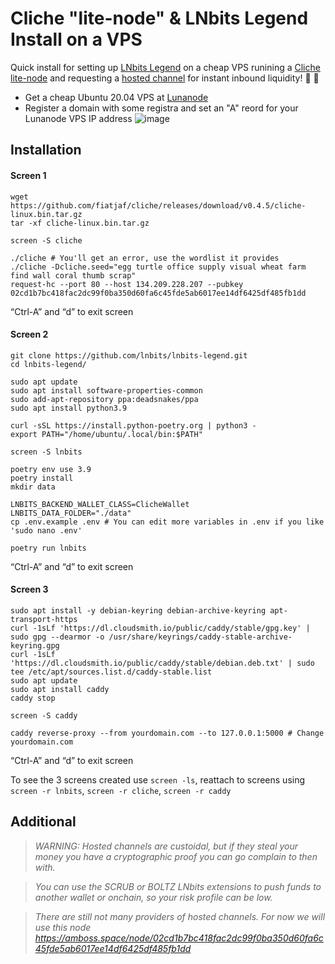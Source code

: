# Cliche "lite-node" & LNbits Legend Install on a VPS

Quick install for setting up <a href="https://github.com/lnbits/lnbits-legend">LNbits Legend</a> on a cheap VPS runining a <a href="https://github.com/fiatjaf/cliche">Cliche lite-node</a> and requesting a <a href="https://github.com/btcontract/hosted-channels-rfc">hosted channel</a> for instant inbound liquidity! 👀 🚀

* Get a cheap Ubuntu 20.04 VPS at <a href="https://www.lunanode.com/">Lunanode</a>
* Register a domain with some registra and set an "A" reord for your Lunanode VPS IP address
![image](https://user-images.githubusercontent.com/33088785/182130029-7f063ec4-f7fe-4263-9ed9-00d127f047cf.png)

## Installation



#### Screen 1
    wget https://github.com/fiatjaf/cliche/releases/download/v0.4.5/cliche-linux.bin.tar.gz
    tar -xf cliche-linux.bin.tar.gz
    
    screen -S cliche
    
    ./cliche # You'll get an error, use the wordlist it provides
    ./cliche -Dcliche.seed="egg turtle office supply visual wheat farm find wall coral thumb scrap"
    request-hc --port 80 --host 134.209.228.207 --pubkey 02cd1b7bc418fac2dc99f0ba350d60fa6c45fde5ab6017ee14df6425df485fb1dd
“Ctrl-A” and “d” to exit screen

#### Screen 2
    git clone https://github.com/lnbits/lnbits-legend.git
    cd lnbits-legend/
    
    sudo apt update
    sudo apt install software-properties-common
    sudo add-apt-repository ppa:deadsnakes/ppa
    sudo apt install python3.9
    
    curl -sSL https://install.python-poetry.org | python3 -
    export PATH="/home/ubuntu/.local/bin:$PATH"
    
    screen -S lnbits
    
    poetry env use 3.9
    poetry install 
    mkdir data 
    
    LNBITS_BACKEND_WALLET_CLASS=ClicheWallet
    LNBITS_DATA_FOLDER="./data"
    cp .env.example .env # You can edit more variables in .env if you like 'sudo nano .env'
    
    poetry run lnbits
“Ctrl-A” and “d” to exit screen

#### Screen 3
    sudo apt install -y debian-keyring debian-archive-keyring apt-transport-https
    curl -1sLf 'https://dl.cloudsmith.io/public/caddy/stable/gpg.key' | sudo gpg --dearmor -o /usr/share/keyrings/caddy-stable-archive-keyring.gpg
    curl -1sLf 'https://dl.cloudsmith.io/public/caddy/stable/debian.deb.txt' | sudo tee /etc/apt/sources.list.d/caddy-stable.list
    sudo apt update
    sudo apt install caddy
    caddy stop
    
    screen -S caddy
    
    caddy reverse-proxy --from yourdomain.com --to 127.0.0.1:5000 # Change yourdomain.com
“Ctrl-A” and “d” to exit screen

To see the 3 screens created use `screen -ls`, reattach to screens using `screen -r lnbits`, `screen -r cliche`, `screen -r caddy`
## Additional

> *WARNING: Hosted channels are custoidal, but if they steal your money you have a cryptographic proof you can go complain to then with.*

> *You can use the SCRUB or BOLTZ LNbits extensions to push funds to another wallet or onchain, so your risk profile can be low.*

> *There are still not many providers of hosted channels. For now we will use this node https://amboss.space/node/02cd1b7bc418fac2dc99f0ba350d60fa6c45fde5ab6017ee14df6425df485fb1dd*

